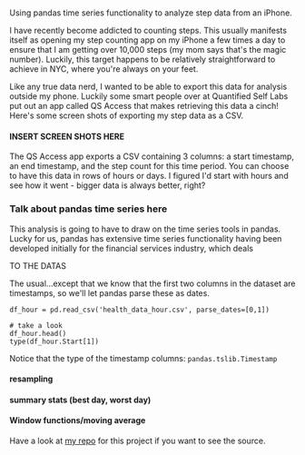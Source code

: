 #

Using pandas time series functionality to analyze step data from an iPhone.

I have recently become addicted to counting steps. This usually manifests itself as opening my step counting app on my iPhone a few times a day to ensure that I am getting over 10,000 steps (my mom says that's the magic number).  Luckily, this target happens to be relatively straightforward to achieve in NYC, where you're always on your feet.

Like any true data nerd, I wanted to be able to export this data for analysis outside my phone. Luckily some smart people over at Quantified Self Labs put out an app called QS Access that makes retrieving this data a cinch!  Here's some screen shots of exporting my step data as a CSV.

#### INSERT SCREEN SHOTS HERE

The QS Access app exports a CSV containing 3 columns: a start timestamp, an end timestamp, and the step count for this time period.  You can choose to have this data in rows of hours or days.  I figured I'd start with hours and see how it went - bigger data is always better, right?

### Talk about pandas time series here
This analysis is going to have to draw on the time series tools in pandas. Lucky for us, pandas has extensive time series functionality  having been developed initially for the financial services industry, which deals

TO THE DATAS

The usual...except that we know that the first two columns in the dataset are timestamps, so we'll let pandas parse these as dates.

```
df_hour = pd.read_csv('health_data_hour.csv', parse_dates=[0,1])

# take a look
df_hour.head()
type(df_hour.Start[1])
```

Notice that the type of the timestamp columns: `pandas.tslib.Timestamp`


#### resampling

#### summary stats (best day, worst day)


#### Window functions/moving average


Have a look at [my repo](https://github.com/rkipp1210/data-projects) for this project if you want to see the source.
